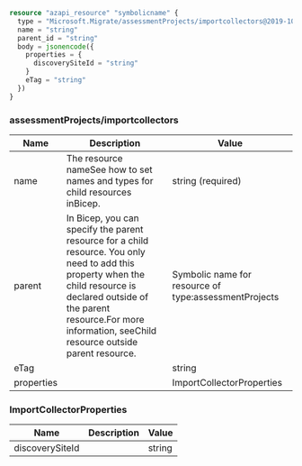 ```terraform
resource "azapi_resource" "symbolicname" {
  type = "Microsoft.Migrate/assessmentProjects/importcollectors@2019-10-01"
  name = "string"
  parent_id = "string"
  body = jsonencode({
    properties = {
      discoverySiteId = "string"
    }
    eTag = "string"
  })
}

```

### assessmentProjects/importcollectors

| Name | Description | Value |
|-|-|-|
| name | The resource nameSee how to set names and types for child resources inBicep. | string (required) |
| parent | In Bicep, you can specify the parent resource for a child resource. You only need to add this property when the child resource is declared outside of the parent resource.For more information, seeChild resource outside parent resource. | Symbolic name for resource of type:assessmentProjects |
| eTag |  | string |
| properties |  | ImportCollectorProperties |


### ImportCollectorProperties

| Name | Description | Value |
|-|-|-|
| discoverySiteId |  | string |


